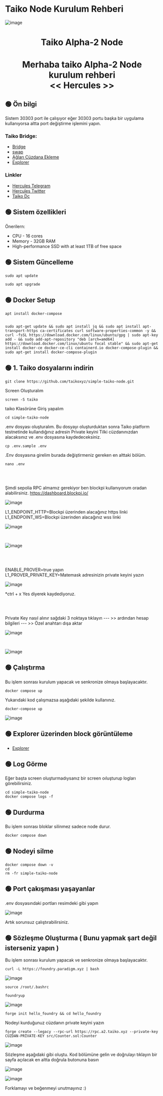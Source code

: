 # Taiko Node Kurulum Rehberi
![image](https://user-images.githubusercontent.com/101635385/210137987-bdc3fe6f-270d-40f8-b843-d927a58ca6e9.png)


<h1 align="center"> Taiko Alpha-2 Node </h1>
<h1 align="center"> Merhaba taiko Alpha-2 Node kurulum rehberi <br> << Hercules >>
</h1>

## 🟢 Ön bilgi

Sistem 30303 port ile çalışıyor eğer 30303 portu başka bir uygulama kullanıyorsa altta port değiştirme işlemini yapın. <br>



### Taiko Bridge:

 * [Bridge](https://bridge.a2.taiko.xyz/#/)
 * [swap](https://swap.a2.taiko.xyz/#/swap)
 * [Ağları Cüzdana Ekleme ](https://chainid.network/)
 * [Explorer](https://explorer.a2.taiko.xyz/)

 
 ### Linkler
 * [Hercules Telegram](https://t.me/HerculesNode)
 * [Hercules Twitter](https://twitter.com/Hercules4413)
 * [Taiko Dc](https://discord.gg/taikoxyz)
 
 ## 🟢 Sistem özellikleri



Önerilern:
- CPU - 16 cores
- Memory - 32GB RAM
- High-performance SSD with at least 1TB of free space


## 🟢 Sistem Güncelleme
```shell
sudo apt update
```

```shell
sudo apt upgrade
```


## 🟢 Docker Setup

```shell
apt install docker-compose
```

```shell

sudo apt-get update && sudo apt install jq && sudo apt install apt-transport-https ca-certificates curl software-properties-common -y && curl -fsSL https://download.docker.com/linux/ubuntu/gpg | sudo apt-key add - && sudo add-apt-repository "deb [arch=amd64] https://download.docker.com/linux/ubuntu focal stable" && sudo apt-get install docker-ce docker-ce-cli containerd.io docker-compose-plugin && sudo apt-get install docker-compose-plugin

```


## 🟢 1. Taiko dosyalarını indirin

```
git clone https://github.com/taikoxyz/simple-taiko-node.git
```

Screen Oluşturalım
```
screen -S taiko
```

taiko Klasörüne Giriş yapalım
```
cd simple-taiko-node
```

.env dosyası oluşturalım. Bu dosyayı oluşturduktan sonra Taiko platform testnetinde kullandığınız adresin Private keyini Tilki cüzdanınızdan alacaksınız ve .env dosyasına kaydedeceksiniz. 
```
cp .env.sample .env
```

.Env dosyasına girelim burada değiştirmeniz gereken en alttaki bölüm. <br>

```
nano .env
```

<br><br>

Şimdi sepolia RPC almamız gerekiyor ben blockpi kullanıyorum oradan alabilirsiniz.  https://dashboard.blockpi.io/

![image](https://user-images.githubusercontent.com/101635385/226991770-91c96236-88be-45e6-abe1-27d24eacd65f.png)


L1_ENDPOINT_HTTP=Blockpi üzerinden alacağınız https linki<br>
L1_ENDPOINT_WS=Blockpi üzerinden alacağınız wss linki

![image](https://user-images.githubusercontent.com/101635385/226990799-a596650f-1978-4d0a-8fb2-021d07672d62.png)

<br>

![image](https://user-images.githubusercontent.com/101635385/226991109-bc633b4b-d30a-405a-90ad-667f99d48684.png)


<br><br>

ENABLE_PROVER=true yapın<br>
L1_PROVER_PRIVATE_KEY=Matemask adresinizin private keyini yazın

![image](https://user-images.githubusercontent.com/101635385/226991245-2543ea5d-5371-4fa1-be81-243dfb68413a.png)


*ctrl + x Yes diyerek kaydediyoruz. <br>

<br>




<br>

Private Key nasıl alınır sağdaki 3 noktaya tıklayın --- >> ardından hesap bilgileri --- >> Özel anahtarı dışa aktar

![image](https://user-images.githubusercontent.com/101635385/210151390-4342cbb3-5c1c-4e35-96ff-fde422ac08bb.png)

<br>

![image](https://user-images.githubusercontent.com/101635385/210151407-a7b0aa7e-ae39-47cc-b1ab-2697e0d25edf.png)





## 🟢 Çalıştırma

Bu işlem sonrası kurulum yapacak ve senkronize olmaya başlayacaktır.

```
docker compose up
```

Yukarıdaki kod çalışmazsa aşağıdaki şekilde kullanınız.
```
docker-compose up
```

![image](https://user-images.githubusercontent.com/101635385/226992188-1f9174f9-9b8c-4593-bbe8-ece1086d56e4.png)


## 🟢 Explorer üzerinden block görüntüleme 


 * [Explorer](https://explorer.a2.taiko.xyz//)



## 🟢 Log Görme

Eğer başta screen oluşturmadıysanız bir screen oıluşturup logları görebilirsiniz.

```
cd simple-taiko-node
docker compose logs -f
```


## 🟢 Durdurma

Bu işlem sonrası bloklar silinmez sadece node durur.

```
docker compose down
```

## 🟢 Nodeyi silme


```
docker compose down -v
cd
rm -fr simple-taiko-node
```


## 🟢 Port çakışması yaşayanlar

.env dosyasındaki portları resimdeki gibi yapın

![image](https://user-images.githubusercontent.com/101635385/226996911-78dd39d2-d08c-4630-9ae6-e7e0cae90842.png)




Artık sorunsuz çalıştırabilirsiniz. 



## 🟢 Sözleşme Oluşturma ( Bunu yapmak şart değil isterseniz yapın )

Bu işlem sonrası kurulum yapacak ve senkronize olmaya başlayacaktır.

```
curl -L https://foundry.paradigm.xyz | bash
```

![image](https://user-images.githubusercontent.com/101635385/210168053-69d942f9-65b9-44cc-a42f-32f6d086b537.png)


```
source /root/.bashrc
```

```
foundryup
```

![image](https://user-images.githubusercontent.com/101635385/210168068-bf4d800a-84e2-4c66-a65a-9f831307a6b5.png)


```
forge init hello_foundry && cd hello_foundry
```

Nodeyi kurduğunuz cüzdanın private keyini yazın 

```
forge create --legacy --rpc-url https://rpc.a2.taiko.xyz --private-key CÜZDAN-PRİVATE-KEY src/Counter.sol:Counter
```

![image](https://user-images.githubusercontent.com/101635385/210168108-94cac132-d52e-4c0f-9d90-43043e5d1a7a.png)


Sözleşme aşağıdaki gibi oluştu. Kod bölümüne gelin ve doğrulayı tıklayın bir sayfa açılacak en altta doğrula butonuna basın

![image](https://user-images.githubusercontent.com/101635385/210168140-b4b0413e-3020-46d1-8e6a-58468094abdb.png)

![image](https://user-images.githubusercontent.com/101635385/210168227-efba71d6-7e5e-40aa-91a6-b846dcdb4903.png)



Forklamayı ve beğenmeyi unutmayınız :)
